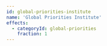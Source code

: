 ```yaml
---
id: global-priorities-institute
name: 'Global Priorities Institute'
effects:
  - categoryId: global-priorities
    fraction: 1
---
```

